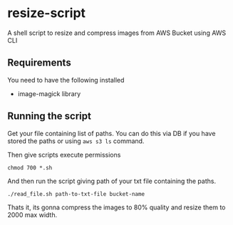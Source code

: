 # resize-script
A shell script to resize and compress images from AWS Bucket using AWS CLI

## Requirements

You need to have the following installed
- image-magick library

## Running the script

Get your file containing list of paths. You can do this via DB if you have stored the paths or using `aws s3 ls` command.

Then give scripts execute permissions

`chmod 700 *.sh`

And then run the script giving path of your txt file containing the paths.

`./read_file.sh path-to-txt-file bucket-name`

Thats it, its gonna compress the images to 80% quality and resize them to 2000 max width.